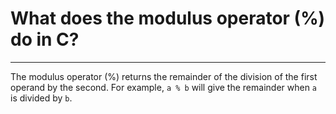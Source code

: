 # What does the modulus operator (%) do in C?

---

The modulus operator (%) returns the remainder of the division of the first operand by the second. For example, `a % b` will give the remainder when `a` is divided by `b`.
